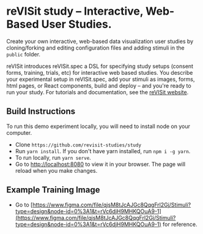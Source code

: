 # reVISit study – Interactive, Web-Based User Studies.  

Create your own interactive, web-based data visualization user studies by cloning/forking and editing configuration files and adding stimuli in the `public` folder. 

reVISit introduces reVISit.spec a DSL for specifying study setups (consent forms, training, trials, etc) for interactive web based studies. You describe your experimental setup in reVISit.spec, add your stimuli as images, forms, html pages, or React components, build and deploy – and you're ready to run your study. For tutorials and documentation, see the [reVISit website](https://revisit.dev). 

## Build Instructions

To run this demo experiment locally, you will need to install node on your computer. 

* Clone `https://github.com/revisit-studies/study`
* Run `yarn install`. If you don't have yarn installed, run `npm i -g yarn`. 
* To run locally, run `yarn serve`.
* Go to [http://localhost:8080](http://localhost:8080) to view it in your browser. The page will reload when you make changes. 

## Example Training Image
* Go to [https://www.figma.com/file/qjsM8tJcAJGc8QqgFrl2Gj/Stimuli?type=design&node-id=0%3A1&t=rVc6djH9MHKQOuA9-1](https://www.figma.com/file/qjsM8tJcAJGc8QqgFrl2Gj/Stimuli?type=design&node-id=0%3A1&t=rVc6djH9MHKQOuA9-1) for reference.

